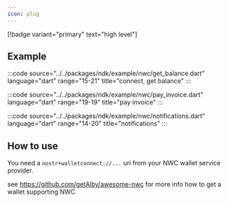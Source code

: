 ```yaml
---
icon: plug
---
```

[!badge variant="primary" text="high level"]

## Example

:::code source="../../packages/ndk/example/nwc/get_balance.dart" language="dart" range="15-21" title="connect, get balance" :::

:::code source="../../packages/ndk/example/nwc/pay_invoice.dart" language="dart" range="19-19" title="pay invoice" :::


:::code source="../../packages/ndk/example/nwc/notifications.dart" language="dart" range="14-20" title="notifications" :::

## How to use

You need a `nostr+walletconnect://...` uri from your NWC wallet service provider.

see https://github.com/getAlby/awesome-nwc for more info how to get a wallet supporting NWC
